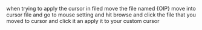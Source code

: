 when trying to apply the cursor in filed move the file named {OIP} move into cursor file and go to mouse setting and hit browse and click the file that you moved to cursor and click it an apply it to your custom cursor
